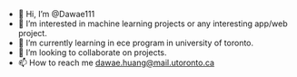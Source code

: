 - 👋 Hi, I’m @Dawae111
- 👀 I’m interested in machine learning projects or any interesting app/web project.
- 🌱 I’m currently learning in ece program in university of toronto.
- 💞️ I’m looking to collaborate on projects.
- 📫 How to reach me dawae.huang@mail.utoronto.ca

<!---
Dawae111/Dawae111 is a ✨ special ✨ repository because its `README.md` (this file) appears on your GitHub profile.
You can click the Preview link to take a look at your changes.
--->

